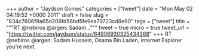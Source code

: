 
+++
author = "Jaydson Gomes"
categories = ["tweet"]
date = "Mon May 02 04:19:52 +0000 2011"
draft = false
slug = "834c7606f8a65d206fd56bd5fe9ea79723cd8e90"
tags = ["tweet"]
title = """RT @nebiros @argen: Sadam..."""
tweet = true
micro = true
tweet_url = "https://twitter.com/jaydson/status/64906930325434368"
+++
RT @nebiros @argen: Sadam Hussein, Osama Bin Laden, Internet Explorer you're next.
